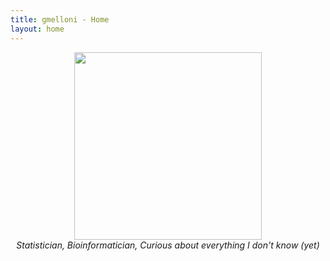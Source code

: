 ```yaml
---
title: gmelloni - Home
layout: home
---
```


<div style="text-align:center">
<a href="https://gmelloni.github.io">
<img src ="images/blueeyes_round.png" height="300"/>
</a>
</div>


<div style="text-align:center">
<i>Statistician, Bioinformatician, Curious about everything I don't know (yet) </i>
</div>
